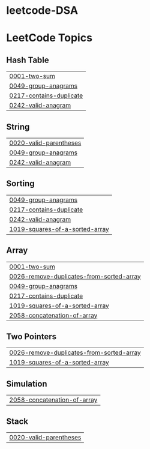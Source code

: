# leetcode-DSA
<!---LeetCode Topics Start-->
# LeetCode Topics
## Hash Table
|  |
| ------- |
| [0001-two-sum](https://github.com/Ashwin-ER/leetcode-DSA/tree/master/0001-two-sum) |
| [0049-group-anagrams](https://github.com/Ashwin-ER/leetcode-DSA/tree/master/0049-group-anagrams) |
| [0217-contains-duplicate](https://github.com/Ashwin-ER/leetcode-DSA/tree/master/0217-contains-duplicate) |
| [0242-valid-anagram](https://github.com/Ashwin-ER/leetcode-DSA/tree/master/0242-valid-anagram) |
## String
|  |
| ------- |
| [0020-valid-parentheses](https://github.com/Ashwin-ER/leetcode-DSA/tree/master/0020-valid-parentheses) |
| [0049-group-anagrams](https://github.com/Ashwin-ER/leetcode-DSA/tree/master/0049-group-anagrams) |
| [0242-valid-anagram](https://github.com/Ashwin-ER/leetcode-DSA/tree/master/0242-valid-anagram) |
## Sorting
|  |
| ------- |
| [0049-group-anagrams](https://github.com/Ashwin-ER/leetcode-DSA/tree/master/0049-group-anagrams) |
| [0217-contains-duplicate](https://github.com/Ashwin-ER/leetcode-DSA/tree/master/0217-contains-duplicate) |
| [0242-valid-anagram](https://github.com/Ashwin-ER/leetcode-DSA/tree/master/0242-valid-anagram) |
| [1019-squares-of-a-sorted-array](https://github.com/Ashwin-ER/leetcode-DSA/tree/master/1019-squares-of-a-sorted-array) |
## Array
|  |
| ------- |
| [0001-two-sum](https://github.com/Ashwin-ER/leetcode-DSA/tree/master/0001-two-sum) |
| [0026-remove-duplicates-from-sorted-array](https://github.com/Ashwin-ER/leetcode-DSA/tree/master/0026-remove-duplicates-from-sorted-array) |
| [0049-group-anagrams](https://github.com/Ashwin-ER/leetcode-DSA/tree/master/0049-group-anagrams) |
| [0217-contains-duplicate](https://github.com/Ashwin-ER/leetcode-DSA/tree/master/0217-contains-duplicate) |
| [1019-squares-of-a-sorted-array](https://github.com/Ashwin-ER/leetcode-DSA/tree/master/1019-squares-of-a-sorted-array) |
| [2058-concatenation-of-array](https://github.com/Ashwin-ER/leetcode-DSA/tree/master/2058-concatenation-of-array) |
## Two Pointers
|  |
| ------- |
| [0026-remove-duplicates-from-sorted-array](https://github.com/Ashwin-ER/leetcode-DSA/tree/master/0026-remove-duplicates-from-sorted-array) |
| [1019-squares-of-a-sorted-array](https://github.com/Ashwin-ER/leetcode-DSA/tree/master/1019-squares-of-a-sorted-array) |
## Simulation
|  |
| ------- |
| [2058-concatenation-of-array](https://github.com/Ashwin-ER/leetcode-DSA/tree/master/2058-concatenation-of-array) |
## Stack
|  |
| ------- |
| [0020-valid-parentheses](https://github.com/Ashwin-ER/leetcode-DSA/tree/master/0020-valid-parentheses) |
<!---LeetCode Topics End-->